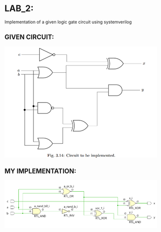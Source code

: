 # LAB_2:
Implementation of a given logic gate circuit using systemverilog
## GIVEN CIRCUIT:
![given_circuit diagram](./docs/dsd_circuit_given.png)
## MY IMPLEMENTATION:
![circuit_diagram_of_my_implementation](./docs/my_implementation.png)
